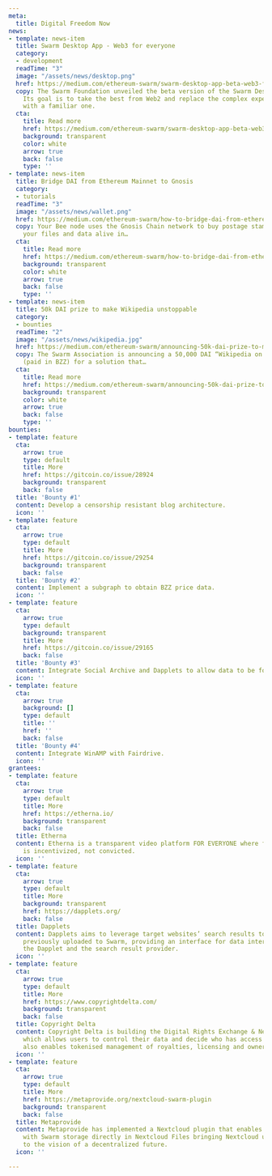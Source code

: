 ```yaml
---
meta:
  title: Digital Freedom Now
news:
- template: news-item
  title: Swarm Desktop App - Web3 for everyone
  category:
  - development
  readTime: "3"
  image: "/assets/news/desktop.png"
  href: https://medium.com/ethereum-swarm/swarm-desktop-app-beta-web3-for-everyone-3ca41088c7bf
  copy: The Swarm Foundation unveiled the beta version of the Swarm Desktop App (Beta).
    Its goal is to take the best from Web2 and replace the complex experience of Web3
    with a familiar one.
  cta:
    title: Read more
    href: https://medium.com/ethereum-swarm/swarm-desktop-app-beta-web3-for-everyone-3ca41088c7bf
    background: transparent
    color: white
    arrow: true
    back: false
    type: ''
- template: news-item
  title: Bridge DAI from Ethereum Mainnet to Gnosis
  category:
  - tutorials
  readTime: "3"
  image: "/assets/news/wallet.png"
  href: https://medium.com/ethereum-swarm/how-to-bridge-dai-from-ethereum-mainnet-to-gnosis-chain-8008b2d6bb2c
  copy: Your Bee node uses the Gnosis Chain network to buy postage stamps, to keep
    your files and data alive in…
  cta:
    title: Read more
    href: https://medium.com/ethereum-swarm/how-to-bridge-dai-from-ethereum-mainnet-to-gnosis-chain-8008b2d6bb2c
    background: transparent
    color: white
    arrow: true
    back: false
    type: ''
- template: news-item
  title: 50k DAI prize to make Wikipedia unstoppable
  category:
  - bounties
  readTime: "2"
  image: "/assets/news/wikipedia.jpg"
  href: https://medium.com/ethereum-swarm/announcing-50k-dai-prize-to-make-wikipedia-unstoppable-91f60513a873
  copy: The Swarm Association is announcing a 50,000 DAI “Wikipedia on Swarm ”prize
    (paid in BZZ) for a solution that…
  cta:
    title: Read more
    href: https://medium.com/ethereum-swarm/announcing-50k-dai-prize-to-make-wikipedia-unstoppable-91f60513a873
    background: transparent
    color: white
    arrow: true
    back: false
    type: ''
bounties:
- template: feature
  cta:
    arrow: true
    type: default
    title: More
    href: https://gitcoin.co/issue/28924
    background: transparent
    back: false
  title: 'Bounty #1'
  content: Develop a censorship resistant blog architecture.
  icon: ''
- template: feature
  cta:
    arrow: true
    type: default
    title: More
    href: https://gitcoin.co/issue/29254
    background: transparent
    back: false
  title: 'Bounty #2'
  content: Implement a subgraph to obtain BZZ price data.
  icon: ''
- template: feature
  cta:
    arrow: true
    type: default
    background: transparent
    title: More
    href: https://gitcoin.co/issue/29165
    back: false
  title: 'Bounty #3'
  content: Integrate Social Archive and Dapplets to allow data to be found.
  icon: ''
- template: feature
  cta:
    arrow: true
    background: []
    type: default
    title: ''
    href: ''
    back: false
  title: 'Bounty #4'
  content: Integrate WinAMP with Fairdrive.
  icon: ''
grantees:
- template: feature
  cta:
    arrow: true
    type: default
    title: More
    href: https://etherna.io/
    background: transparent
    back: false
  title: Etherna
  content: Etherna is a transparent video platform FOR EVERYONE where freedom of speech
    is incentivized, not convicted.
  icon: ''
- template: feature
  cta:
    arrow: true
    type: default
    title: More
    background: transparent
    href: https://dapplets.org/
    back: false
  title: Dapplets
  content: Dapplets aims to leverage target websites’ search results to pull data
    previously uploaded to Swarm, providing an interface for data interchange between
    the Dapplet and the search result provider.
  icon: ''
- template: feature
  cta:
    arrow: true
    type: default
    title: More
    href: https://www.copyrightdelta.com/
    background: transparent
    back: false
  title: Copyright Delta
  content: Copyright Delta is building the Digital Rights Exchange & Network (DRX)
    which allows users to control their data and decide who has access to it. DRX
    also enables tokenised management of royalties, licensing and ownership.
  icon: ''
- template: feature
  cta:
    arrow: true
    type: default
    title: More
    href: https://metaprovide.org/nextcloud-swarm-plugin
    background: transparent
    back: false
  title: Metaprovide
  content: Metaprovide has implemented a Nextcloud plugin that enables users to interact
    with Swarm storage directly in Nextcloud Files bringing Nextcloud users closer
    to the vision of a decentralized future.
  icon: ''

---
```

